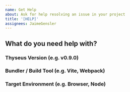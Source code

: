 ```yaml
---
name: Get Help
about: Ask for help resolving an issue in your project
title: '[HELP]'
assignees: JaimeGensler
---
```


<!-- Please provide all of the info requested below! -->

## What do you need help with?

### Thyseus Version (e.g. v0.9.0)

### Bundler / Build Tool (e.g. Vite, Webpack)

### Target Environment (e.g. Browser, Node)
